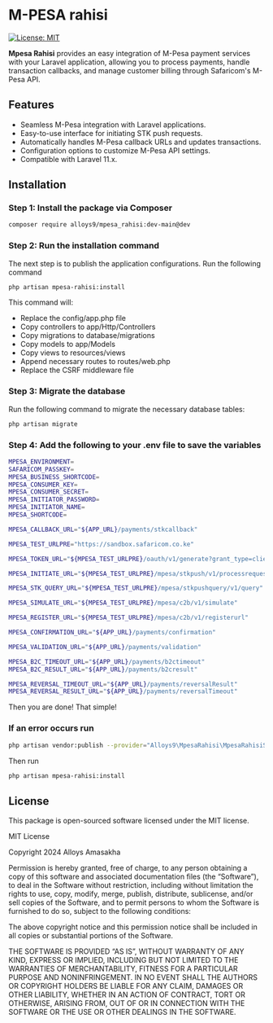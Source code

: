 # M-PESA rahisi

[![License: MIT](https://img.shields.io/badge/License-MIT-yellow.svg)](https://opensource.org/licenses/MIT)

**Mpesa Rahisi** provides an easy integration of M-Pesa payment services with your Laravel application, allowing you to process payments, handle transaction callbacks, and manage customer billing through Safaricom's M-Pesa API.


## Features
- Seamless M-Pesa integration with Laravel applications.
- Easy-to-use interface for initiating STK push requests.
- Automatically handles M-Pesa callback URLs and updates transactions.
- Configuration options to customize M-Pesa API settings.
- Compatible with Laravel 11.x.

## Installation

### Step 1: Install the package via Composer

```bash
composer require alloys9/mpesa_rahisi:dev-main@dev

```

### Step 2: Run the installation command
The next step is to publish the application configurations. Run the following command

```bash
php artisan mpesa-rahisi:install

```

This command will:

- Replace the config/app.php file
- Copy controllers to app/Http/Controllers
- Copy migrations to database/migrations
- Copy models to app/Models
- Copy views to resources/views
- Append necessary routes to routes/web.php
- Replace the CSRF middleware file

### Step 3: Migrate the database
Run the following command to migrate the necessary database tables:
```bash
php artisan migrate
```

### Step 4: Add the following to your .env file to save the variables

```bash
MPESA_ENVIRONMENT=
SAFARICOM_PASSKEY=
MPESA_BUSINESS_SHORTCODE=
MPESA_CONSUMER_KEY=
MPESA_CONSUMER_SECRET=
MPESA_INITIATOR_PASSWORD=
MPESA_INITIATOR_NAME=
MPESA_SHORTCODE=

MPESA_CALLBACK_URL="${APP_URL}/payments/stkcallback"

MPESA_TEST_URLPRE="https://sandbox.safaricom.co.ke"

MPESA_TOKEN_URL="${MPESA_TEST_URLPRE}/oauth/v1/generate?grant_type=client_credentials"

MPESA_INITIATE_URL="${MPESA_TEST_URLPRE}/mpesa/stkpush/v1/processrequest"

MPESA_STK_QUERY_URL="${MPESA_TEST_URLPRE}/mpesa/stkpushquery/v1/query"

MPESA_SIMULATE_URL="${MPESA_TEST_URLPRE}/mpesa/c2b/v1/simulate"

MPESA_REGISTER_URL="${MPESA_TEST_URLPRE}/mpesa/c2b/v1/registerurl"

MPESA_CONFIRMATION_URL="${APP_URL}/payments/confirmation"

MPESA_VALIDATION_URL="${APP_URL}/payments/validation"

MPESA_B2C_TIMEOUT_URL="${APP_URL}/payments/b2ctimeout"
MPESA_B2C_RESULT_URL="${APP_URL}/payments/b2cresult"

MPESA_REVERSAL_TIMEOUT_URL="${APP_URL}/payments/reversalResult"
MPESA_REVERSAL_RESULT_URL="${APP_URL}/payments/reversalTimeout"
```

Then you are done! That simple!
### If an error occurs run
```bash
php artisan vendor:publish --provider="Alloys9\MpesaRahisi\MpesaRahisiServiceProvider"
```

Then run
```bash
php artisan mpesa-rahisi:install

```

## License
This package is open-sourced software licensed under the MIT license.

MIT License

Copyright 2024 Alloys Amasakha

Permission is hereby granted, free of charge, to any person obtaining a copy of this software and associated documentation files (the “Software”), to deal in the Software without restriction, including without limitation the rights to use, copy, modify, merge, publish, distribute, sublicense, and/or sell copies of the Software, and to permit persons to whom the Software is furnished to do so, subject to the following conditions:

The above copyright notice and this permission notice shall be included in all copies or substantial portions of the Software.

THE SOFTWARE IS PROVIDED “AS IS”, WITHOUT WARRANTY OF ANY KIND, EXPRESS OR IMPLIED, INCLUDING BUT NOT LIMITED TO THE WARRANTIES OF MERCHANTABILITY, FITNESS FOR A PARTICULAR PURPOSE AND NONINFRINGEMENT. IN NO EVENT SHALL THE AUTHORS OR COPYRIGHT HOLDERS BE LIABLE FOR ANY CLAIM, DAMAGES OR OTHER LIABILITY, WHETHER IN AN ACTION OF CONTRACT, TORT OR OTHERWISE, ARISING FROM, OUT OF OR IN CONNECTION WITH THE SOFTWARE OR THE USE OR OTHER DEALINGS IN THE SOFTWARE.

